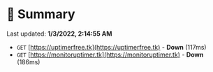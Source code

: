 # 📖 Summary
Last updated: **1/3/2022, 2:14:55 AM**

- `GET` [https://uptimerfree.tk](https://uptimerfree.tk) - **Down** (117ms)
- `GET` [https://monitoruptimer.tk](https://monitoruptimer.tk) - **Down** (186ms)
